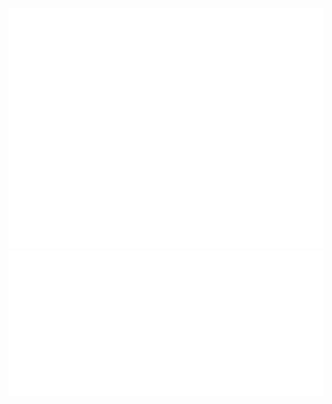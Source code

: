 <!-- https://github.com/lowlighter/metrics/tree/master -->
![](https://raw.githubusercontent.com/MrLeo/metrics/master/github-metrics.svg)
![](https://raw.githubusercontent.com/MrLeo/metrics/master/metrics.plugin.followup.indepth.svg)
